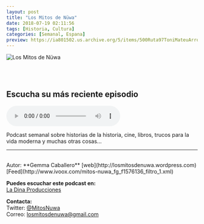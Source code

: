```yaml
---
layout: post
title: "Los Mitos de Nüwa"
date: 2018-07-19 02:11:56
tags: [Historia, Cultura]
categories: [Semanal, Espana]
preview: https://ia801502.us.archive.org/5/items/500Ruta97ToniMateuArrom/300-LosMitos.jpeg
---
```


![Los Mitos de Nüwa](https://ia801502.us.archive.org/5/items/500Ruta97ToniMateuArrom/500-LosMitos.jpeg)

<br/>
<br/>

## Escucha su más reciente episodio

<!--reproductor-feed=http://www.ivoox.com/mitos-nuwa_fg_f1576136_filtro_1.xml-->
<!--reproductor-start-->
<audio id="audio" preload="auto" controls="" src="http://www.ivoox.com/1x12-despues-morir_mf_27596673_feed_1.mp3"></audio>
<!--reproductor-end-->

Podcast semanal sobre historias de la historia, cine, libros, trucos para la vida moderna y muchas otras cosas...

_ _ _

<br>
Autor: **Gemma Caballero**  
[web](http://losmitosdenuwa.wordpress.com)  
[Feed](http://www.ivoox.com/mitos-nuwa_fg_f1576136_filtro_1.xml)  


**Puedes escuchar este podcast en:**  
[La Dina Producciones](https://www.ivoox.com/escuchar-dina-producciones_nq_444356_1.html)  


**Contacta:**  
Twitter: [@MitosNuwa](https://twitter.com/MitosNuwa)  
Correo: [losmitosdenuwa@gmail.com](mailto:losmitosdenuwa@gmail.com)  
